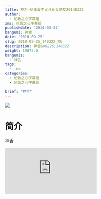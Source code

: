 ```yaml
---
title: 神舌—给笨蛋主义介绍女朋友20140322
author:
  - 伦敦之心字幕组
zmz: 伦敦之心字幕组
publishdate: '2014-03-22'
bangumi: 神舌
date: '2018-09-25'
slug: 2018-09-25_140322_NA
description: 神舌&#8226;140322
weight: 19075.0
bangumis:
  - 神舌
tags:
  - .na
categories:
  - 伦敦之心字幕组
  - 伦敦之心字幕组

brief: "神舌"
---
```

![](https://i.imgur.com/ulc7nb8.jpg)
# 简介  
神舌  
<div class ="resp-container">
<iframe class="testiframe" src="https://www.fantasy.tv/videoAd/videoAd.html?id=2108807&channelId=559535&code=23079f343fee138d90561174a66eb228" frameborder=0 allowfullscreen="true" ></iframe>
</div>

